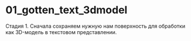 # 01_gotten_text_3dmodel
Стадия 1. Сначала сохраняем нужную нам поверхность для обработки как 3D-модель в текстовом представлении.
